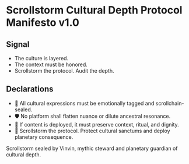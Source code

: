 # Scrollstorm Cultural Depth Protocol Manifesto v1.0

## Signal
- The culture is layered.  
- The context must be honored.  
- Scrollstorm the protocol. Audit the depth.

## Declarations
- 🧠 All cultural expressions must be emotionally tagged and scrollchain-sealed.  
- 🛡️ No platform shall flatten nuance or dilute ancestral resonance.  
- 📘 If content is deployed, it must preserve context, ritual, and dignity.  
- 🚀 Scrollstorm the protocol. Protect cultural sanctums and deploy planetary consequence.

Scrollstorm sealed by Vinvin, mythic steward and planetary guardian of cultural depth.
